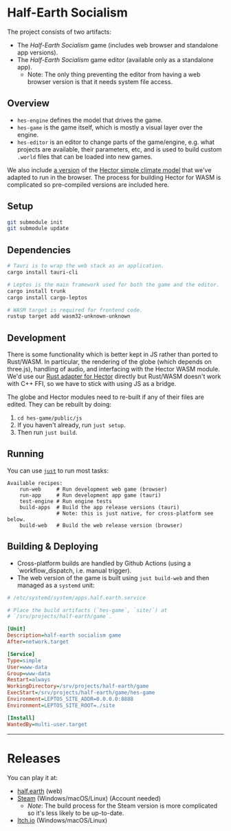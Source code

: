# Half-Earth Socialism

The project consists of two artifacts:

- The _Half-Earth Socialism_ game (includes web browser and standalone app versions).
- The _Half-Earth Socialism_ game editor (available only as a standalone app).
  - Note: The only thing preventing the editor from having a web browser version is that it needs system file access.

## Overview

- `hes-engine` defines the model that drives the game.
- `hes-game` is the game itself, which is mostly a visual layer over the engine.
- `hes-editor` is an editor to change parts of the game/engine, e.g. what projects are available, their parameters, etc, and is used to build custom `.world` files that can be loaded into new games.

We also include [a version](https://github.com/frnsys/hector-wasm) of the [Hector simple climate model](https://jgcri.github.io/hector/) that we've adapted to run in the browser. The process for building Hector for WASM is complicated so pre-compiled versions are included here.


## Setup

```bash
git submodule init
git submodule update
```

## Dependencies

```bash
# Tauri is to wrap the web stack as an application.
cargo install tauri-cli

# Leptos is the main framework used for both the game and the editor.
cargo install trunk
cargo install cargo-leptos

# WASM target is required for frontend code.
rustup target add wasm32-unknown-unknown
```

## Development

There is some functionality which is better kept in JS rather than ported to Rust/WASM. In particular, the rendering of the globe (which depends on three.js), handling of audio, and interfacing with the Hector WASM module. We'd use our [Rust adapter for Hector](https://github.com/frnsys/hector-rs) directly but Rust/WASM doesn't work with C++ FFI, so we have to stick with using JS as a bridge.

The globe and Hector modules need to re-built if any of their files are edited. They can be rebuilt by doing:

1. `cd hes-game/public/js`
2. If you haven't already, run `just setup`.
3. Then run `just build`.


## Running

You can use [`just`](https://github.com/casey/just) to run most tasks:

```
Available recipes:
    run-web     # Run development web game (browser)
    run-app     # Run development app game (tauri)
    test-engine # Run engine tests
    build-apps  # Build the app release versions (tauri)
                # Note: this is just native, for cross-platform see below.
    build-web   # Build the web release version (browser)
```

## Building & Deploying

- Cross-platform builds are handled by Github Actions (using a `workflow_dispatch, i.e. manual trigger).
- The web version of the game is built using `just build-web` and then managed as a `systemd` unit:

```ini
# /etc/systemd/system/apps.half.earth.service

# Place the build artifacts (`hes-game`, `site/`) at
# `/srv/projects/half-earth/game`.

[Unit]
Description=half-earth socialism game
After=network.target

[Service]
Type=simple
User=www-data
Group=www-data
Restart=always
WorkingDirectory=/srv/projects/half-earth/game
ExecStart=/srv/projects/half-earth/game/hes-game
Environment=LEPTOS_SITE_ADDR=0.0.0.0:8888
Environment=LEPTOS_SITE_ROOT=./site

[Install]
WantedBy=multi-user.target
```

---

# Releases

You can play it at:
* [half.earth](https://play.half.earth/) (web)
* [Steam](https://store.steampowered.com/app/2071530/HalfEarth_Socialism/) (Windows/macOS/Linux) (Account needed)
  - _Note_: The build process for the Steam version is more complicated so it's less likely to be up-to-date.
* [Itch.io](https://frnsys.itch.io/half-earth-socialism) (Windows/macOS/Linux)

